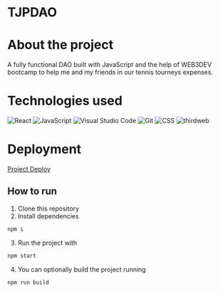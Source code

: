 # TJPDAO

#  About the project
 A  fully functional DAO built with JavaScript and the help of WEB3DEV bootcamp to help me and my friends in our tennis tourneys expenses.<br />          
 
 

#  Technologies used
![React](https://img.shields.io/badge/React-20232A?style=for-the-badge&logo=react&logoColor=61DAFB)
![JavaScript](https://img.shields.io/badge/JavaScript-20232A?style=for-the-badge&logo=JavaScript&logoColor=61DAFB)
![Visual Studio Code](https://img.shields.io/badge/Visual%20Studio%20Code-0078d7.svg?style=for-the-badge&logo=visual-studio-code&logoColor=white)
![Git](https://img.shields.io/badge/git-%23F05033.svg?style=for-the-badge&logo=git&logoColor=white)
![CSS](https://img.shields.io/badge/css-20232A?style=for-the-badge&logo=css&logoColor=61DAFB)
![thirdweb](https://img.shields.io/badge/thirdweb-20232A?style=for-the-badge&logo=thirdweb&logoColor=61DAFB)


#  Deployment
 <a href="https://tjpdao.vercel.app/">Project Deploy</a>
 
## How to run

1. Clone this repository
2. Install dependencies
```bash
npm i
```
3. Run the project with
```bash
npm start
```
4. You can optionally build the project running
```bash
npm run build
```
